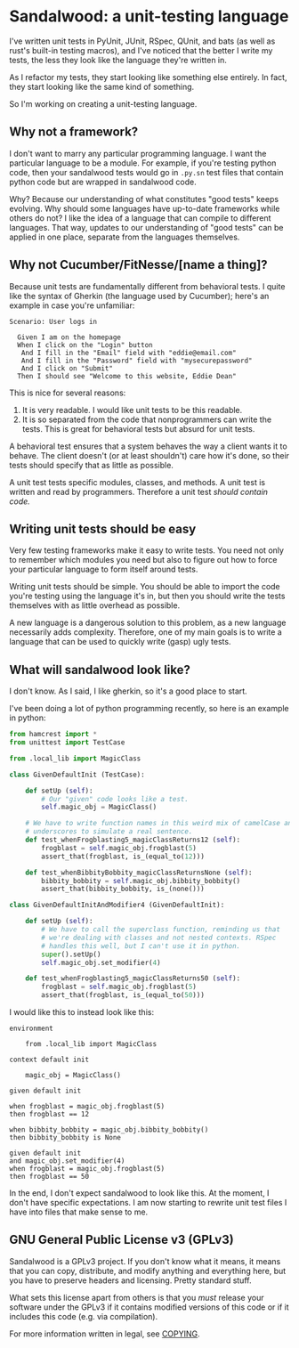 Sandalwood: a unit-testing language
===================================

I've written unit tests in PyUnit, JUnit, RSpec, QUnit, and bats (as
well as rust's built-in testing macros), and I've noticed that the
better I write my tests, the less they look like the language they're
written in.

As I refactor my tests, they start looking like something else entirely.
In fact, they start looking like the same kind of something.

So I'm working on creating a unit-testing language.

Why not a framework?
--------------------

I don't want to marry any particular programming language. I want the
particular language to be a module. For example, if you're testing
python code, then your sandalwood tests would go in `.py.sn` test files
that contain python code but are wrapped in sandalwood code.

Why? Because our understanding of what constitutes "good tests" keeps
evolving. Why should some languages have up-to-date frameworks while
others do not? I like the idea of a language that can compile to
different languages. That way, updates to our understanding of "good
tests" can be applied in one place, separate from the languages
themselves.

Why not Cucumber/FitNesse/\[name a thing\]?
-------------------------------------------

Because unit tests are fundamentally different from behavioral tests. I
quite like the syntax of Gherkin (the language used by Cucumber); here's
an example in case you're unfamiliar:

```gherkin
Scenario: User logs in

  Given I am on the homepage
  When I click on the "Login" button
   And I fill in the "Email" field with "eddie@email.com"
   And I fill in the "Password" field with "mysecurepassword"
   And I click on "Submit"
  Then I should see "Welcome to this website, Eddie Dean"
```

This is nice for several reasons:

1.  It is very readable. I would like unit tests to be this readable.
2.  It is so separated from the code that nonprogrammers can write the
    tests. This is great for behavioral tests but absurd for unit tests.

A behavioral test ensures that a system behaves the way a client wants
it to behave. The client doesn't (or at least shouldn't) care how it's
done, so their tests should specify that as little as possible.

A unit test tests specific modules, classes, and methods. A unit test is
written and read by programmers. Therefore a unit test *should contain
code.*

Writing unit tests should be easy
---------------------------------

Very few testing frameworks make it easy to write tests. You need not
only to remember which modules you need but also to figure out how to
force your particular language to form itself around tests.

Writing unit tests should be simple. You should be able to import the
code you're testing using the language it's in, but then you should
write the tests themselves with as little overhead as possible.

A new language is a dangerous solution to this problem, as a new
language necessarily adds complexity. Therefore, one of my main goals is
to write a language that can be used to quickly write (gasp) ugly tests.

What will sandalwood look like?
-------------------------------

I don't know. As I said, I like gherkin, so it's a good place to start.

I've been doing a lot of python programming recently, so here is an
example in python:

```python
from hamcrest import *
from unittest import TestCase

from .local_lib import MagicClass

class GivenDefaultInit (TestCase):

    def setUp (self):
        # Our "given" code looks like a test.
        self.magic_obj = MagicClass()

    # We have to write function names in this weird mix of camelCase and
    # underscores to simulate a real sentence.
    def test_whenFrogblasting5_magicClassReturns12 (self):
        frogblast = self.magic_obj.frogblast(5)
        assert_that(frogblast, is_(equal_to(12)))

    def test_whenBibbityBobbity_magicClassReturnsNone (self):
        bibbity_bobbity = self.magic_obj.bibbity_bobbity()
        assert_that(bibbity_bobbity, is_(none()))

class GivenDefaultInitAndModifier4 (GivenDefaultInit):

    def setUp (self):
        # We have to call the superclass function, reminding us that
        # we're dealing with classes and not nested contexts. RSpec
        # handles this well, but I can't use it in python.
        super().setUp()
        self.magic_obj.set_modifier(4)

    def test_whenFrogblasting5_magicClassReturns50 (self):
        frogblast = self.magic_obj.frogblast(5)
        assert_that(frogblast, is_(equal_to(50)))
```

I would like this to instead look like this:

```
environment

    from .local_lib import MagicClass

context default init

    magic_obj = MagicClass()

given default init

when frogblast = magic_obj.frogblast(5)
then frogblast == 12

when bibbity_bobbity = magic_obj.bibbity_bobbity()
then bibbity_bobbity is None

given default init
and magic_obj.set_modifier(4)
when frogblast = magic_obj.frogblast(5)
then frogblast == 50
```

In the end, I don't expect sandalwood to look like this. At the moment,
I don't have specific expectations. I am now starting to rewrite unit
test files I have into files that make sense to me.

GNU General Public License v3 (GPLv3)
-------------------------------------

Sandalwood is a GPLv3 project. If you don't know what it means, it means
that you can copy, distribute, and modify anything and everything here,
but you have to preserve headers and licensing. Pretty standard stuff.

What sets this license apart from others is that you *must* release your
software under the GPLv3 if it contains modified versions of this code
or if it includes this code (e.g. via compilation).

For more information written in legal, see [COPYING](COPYING).

